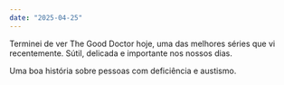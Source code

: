 ```yaml
---
date: "2025-04-25"  
---
```


Terminei de ver The Good Doctor hoje, uma das melhores séries que vi recentemente. Sútil, delicada e importante nos nossos dias.

Uma boa história sobre pessoas com deficiência e austismo.